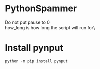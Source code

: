 # PythonSpammer
Do not put pause to 0\
how_long is how long the script will run for\
# Install pynput
```python
python -m pip install pynput
```
